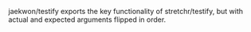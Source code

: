 jaekwon/testify exports the key functionality of stretchr/testify, but with actual and expected arguments flipped in order.
